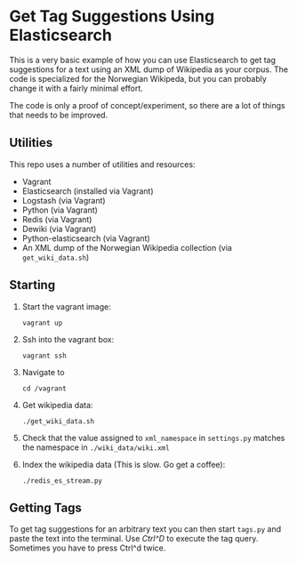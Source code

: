 Get Tag Suggestions Using Elasticsearch
=============

This is a very basic example of how you can use Elasticsearch to get tag
suggestions for a text using an XML dump of Wikipedia as your corpus. The code
is specialized for the Norwegian Wikipeda, but you can probably change it with
a fairly minimal effort. 

The code is only a proof of concept/experiment, so there are a lot of things
that needs to be improved.


Utilities
-----------
This repo uses a number of utilities and resources:

 - Vagrant
 - Elasticsearch (installed via Vagrant)
 - Logstash (via Vagrant)
 - Python (via Vagrant)
 - Redis (via Vagrant)
 - Dewiki (via Vagrant)
 - Python-elasticsearch (via Vagrant)
 - An XML dump of the Norwegian Wikipedia collection (via ``get_wiki_data.sh``)


Starting
-----------
1. Start the vagrant image:
    ```
    vagrant up
    ```

2. Ssh into the vagrant box:
    ```
    vagrant ssh
    ```

3. Navigate to
    ```
    cd /vagrant
    ```

4. Get wikipedia data:
    ```
    ./get_wiki_data.sh
    ```
5. Check that the value assigned to ``xml_namespace`` in ``settings.py``
   matches the namespace in ``./wiki_data/wiki.xml``

6. Index the wikipedia data (This is slow. Go get a coffee):
    ```
    ./redis_es_stream.py
    ```

Getting Tags
-----------
To get tag suggestions for an arbitrary text you can then start ``tags.py`` and
paste the text into the terminal. Use *Ctrl^D* to execute the tag query.
Sometimes you have to press Ctrl^d twice.

